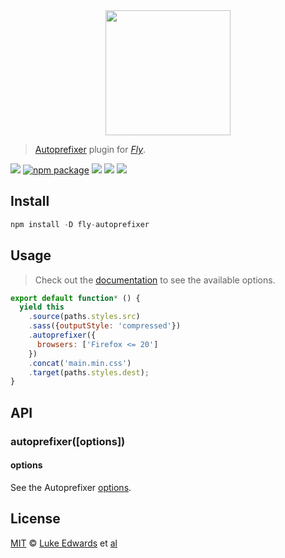 <div align="center">
  <a href="http://github.com/flyjs/fly">
    <img width=200px  src="https://cloud.githubusercontent.com/assets/8317250/8733685/0be81080-2c40-11e5-98d2-c634f076ccd7.png">
  </a>
</div>

> [Autoprefixer](https://github.com/lukeed/fly-autoprefixer) plugin for _[Fly][fly]_.

[![][fly-badge]][fly]
[![npm package][npm-ver-link]][releases]
[![][dl-badge]][npm-pkg-link]
[![][travis-badge]][travis-link]
[![][mit-badge]][mit]

## Install

```a
npm install -D fly-autoprefixer
```

## Usage
> Check out the [documentation](PLUGIN_DOCUMENTATION) to see the available options.

```js
export default function* () {
  yield this
    .source(paths.styles.src)
    .sass({outputStyle: 'compressed'})
    .autoprefixer({
      browsers: ['Firefox <= 20']
    })
    .concat('main.min.css')
    .target(paths.styles.dest);
}
```

## API
### autoprefixer([options])
#### options
See the Autoprefixer [options](https://github.com/postcss/autoprefixer#options).



## License

[MIT][mit] © [Luke Edwards][author] et [al][contributors]


[mit]:          http://opensource.org/licenses/MIT
[author]:       https://lukeed.com
[contributors]: https://github.com/lukeed/fly-autoprefixer/graphs/contributors
[releases]:     https://github.com/lukeed/fly-autoprefixer/releases
[fly]:          https://www.github.com/flyjs/fly
[fly-badge]:    https://img.shields.io/badge/fly-JS-05B3E1.svg?style=flat-square
[mit-badge]:    https://img.shields.io/badge/license-MIT-444444.svg?style=flat-square
[npm-pkg-link]: https://www.npmjs.org/package/fly-autoprefixer
[npm-ver-link]: https://img.shields.io/npm/v/fly-autoprefixer.svg?style=flat-square
[dl-badge]:     http://img.shields.io/npm/dm/fly-autoprefixer.svg?style=flat-square
[travis-link]:  https://travis-ci.org/lukeed/fly-autoprefixer
[travis-badge]: http://img.shields.io/travis/lukeed/fly-autoprefixer.svg?style=flat-square

